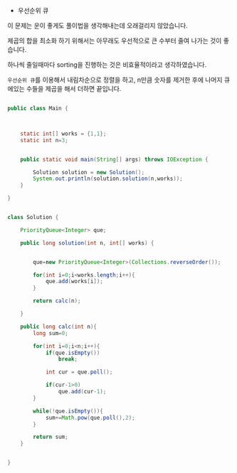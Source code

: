 

* 우선순위 큐

이 문제는 운이 좋게도 풀이법을 생각해내는데 오래걸리지 않았습니다.

제곱의 합을 최소화 하기 위해서는 아무래도 우선적으로 큰 수부터 줄여 나가는 것이 좋습니다.

하나씩 줄일때마다 sorting을 진행하는 것은 비효율적이라고 생각하였습니다.

`우선순위 큐`를 이용해서 내림차순으로 정렬을 하고, n만큼 숫자를 제거한 후에 나머지 큐에있는 수들을 제곱을 해서 더하면 끝입니다.




```java

public class Main {



    static int[] works = {1,1};
    static int n=3;


    public static void main(String[] args) throws IOException {

        Solution solution = new Solution();
        System.out.println(solution.solution(n,works));
    }

}


class Solution {

    PriorityQueue<Integer> que;

    public long solution(int n, int[] works) {


        que=new PriorityQueue<Integer>(Collections.reverseOrder());

        for(int i=0;i<works.length;i++){
            que.add(works[i]);
        }

        return calc(n);

    }

    public long calc(int n){
        long sum=0;

        for(int i=0;i<n;i++){
            if(que.isEmpty())
                break;

            int cur = que.poll();

            if(cur-1>0)
                que.add(cur-1);
        }

        while(!que.isEmpty()){
            sum+=Math.pow(que.poll(),2);
        }

        return sum;
    }


}


```
